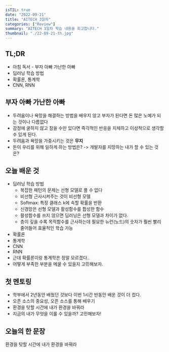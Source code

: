 ```yaml
---
isTIL: true
date: "2022-09-21"
title: "AITECH 3일차"
categories: ["Review"]
summary: "AITECH 3일차 학습 내용을 회고합니다."
thumbnail: "./22-09-21-th.jpg"
---
```



## TL;DR
- 아침 독서 - 부자 아빠 가난한 아빠
- 딥러닝 학습 방법
- 확률론, 통계학
- CNN, RNN

## 부자 아빠 가난한 아빠
- 두려움이나 욕망을 해결하는 방법을 배우지 않고 부자가 된다면 돈 많은 노예가 되는 것이나 다름없다
- 감정에 굴하지 않고 참을 수만 있다면 즉각적인 반응을 지체하고 이성적으로 생각할 수 있게 된다.
- 두려움과 욕망을 가중시키는 것은 **무지**
- 돈이 우리를 위해 일하게 하는 방법은? -> 개발자를 지망하는 내가 할 수 있는 것은?

## 오늘 배운 것
- 딥러닝 학습 방법
    - 복잡한 패턴의 문제는 선형 모델로 풀 수 없다
    - 비선형 근사시켜주는 것이 비선형 모델
    - Softmax: 특정 클래스 k에 속할 확률을 반환
    - 신경망은 선형 모델과 활성함수를 합성한 함수
    - 활성함수를 쓰지 않으면 딥러닝은 선형 모델과 차이가 없다.
    - 층이 깊을 수록 목적함수를 근사하는데 필요한 뉴런(노드)의 숫자가 훨씬 빨리 줄어들어 효율적인 학습 가능
- 확률론
- 통계학
- CNN
- RNN
- 근데 확률론이랑 통계학은 정말 모르겠다..
- 어떻게 부족한 부분을 메꿀 수 있을지 고민해보자.

## 첫 멘토링
- 학부에서 2년동안 배웠던 것보다 이번 1시간 반동안 배운 것이 더 컸다.
- 오픈 소스의 중요성, 오픈 소스를 통해 배우기
- 환경을 탓할 시간에 내가 환경을 바꿔라
- 지금의 내가 무엇을 이룰 수 있을까? 고민해보자!

## 오늘의 한 문장
환경을 탓할 시간에 내가 환경을 바꿔라